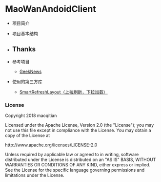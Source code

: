 # MaoWanAndoidClient
- 项目简介
- 项目基本结构
- Thanks
  -
- 参考项目
  
  - [GeekNews](https://github.com/codeestX/GeekNews)

- 使用的第三方库
  - [SmartRefreshLayout（上拉刷新，下拉加载）](https://github.com/scwang90/SmartRefreshLayout)

### License

Copyright 2018 maoqitian

Licensed under the Apache License, Version 2.0 (the "License");
you may not use this file except in compliance with the License.
You may obtain a copy of the License at

   http://www.apache.org/licenses/LICENSE-2.0

Unless required by applicable law or agreed to in writing, software
distributed under the License is distributed on an "AS IS" BASIS,
WITHOUT WARRANTIES OR CONDITIONS OF ANY KIND, either express or implied.
See the License for the specific language governing permissions and
limitations under the License.	
	
